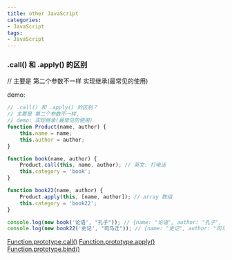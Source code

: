 ```yaml
---
title: other JavaScript
categories: 
- JavaScript
tags:
- JavaScript
---
```

###  .call() 和 .apply() 的区别

// 主要是 第二个参数不一样
实现继承(最常见的使用)

demo:

```javascript
// .call() 和 .apply() 的区别？ 
// 主要是 第二个参数不一样, 
// demo: 实现继承(最常见的使用)
function Product(name, author) {
    this.name = name;
    this.author = author;
}

function book(name, author) {
    Product.call(this, name, author); // 英文: 打电话 
    this.category = 'book';
}

function book22(name, author) {
    Product.apply(this, [name, author]); // array 数组
    this.category = 'book22';
}

console.log(new book('论语', "孔子")); // {name: "论语", author: "孔子", category: "book"}
console.log(new book22('史记', "司马迁")); // {name: "史记", author: "司马迁", category: "book22"}
```

[Function.prototype.call()](https://developer.mozilla.org/zh-CN/docs/Web/JavaScript/Reference/Global_Objects/Function/call)
[Function.prototype.apply()](https://developer.mozilla.org/zh-CN/docs/Web/JavaScript/Reference/Global_Objects/Function/apply)
[Function.prototype.bind()](https://developer.mozilla.org/zh-CN/docs/Web/JavaScript/Reference/Global_Objects/Function/bind)































